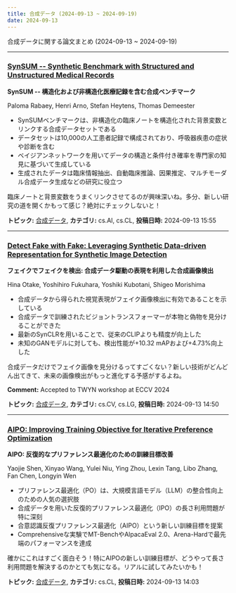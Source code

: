 ```yaml
---
title: 合成データ (2024-09-13 ~ 2024-09-19)
date: 2024-09-13
---
```


合成データに関する論文まとめ (2024-09-13 ~ 2024-09-19)


- - -

### [SynSUM -- Synthetic Benchmark with Structured and Unstructured Medical Records](http://arxiv.org/abs/2409.08936)

**SynSUM -- 構造化および非構造化医療記録を含む合成ベンチマーク**

Paloma Rabaey, Henri Arno, Stefan Heytens, Thomas Demeester

- SynSUMベンチマークは、非構造化の臨床ノートを構造化された背景変数とリンクする合成データセットである
- データセットは10,000の人工患者記録で構成されており、呼吸器疾患の症状や診断を含む
- ベイジアンネットワークを用いてデータの構造と条件付き確率を専門家の知見に基づいて生成している
- 生成されたデータは臨床情報抽出、自動臨床推論、因果推定、マルチモーダル合成データ生成などの研究に役立つ

臨床ノートと背景変数をうまくリンクさせてるのが興味深いね。多分、新しい研究の道を開くかもって感じ？絶対にチェックしないと！



**トピック:** [合成データ](../../sd), **カテゴリ:** cs.AI, cs.CL, **投稿日時:** 2024-09-13 15:55


- - -

### [Detect Fake with Fake: Leveraging Synthetic Data-driven Representation for Synthetic Image Detection](http://arxiv.org/abs/2409.08884)

**フェイクでフェイクを検出: 合成データ駆動の表現を利用した合成画像検出**

Hina Otake, Yoshihiro Fukuhara, Yoshiki Kubotani, Shigeo Morishima

- 合成データから得られた視覚表現がフェイク画像検出に有効であることを示している
- 合成データで訓練されたビジョントランスフォーマーが本物と偽物を見分けることができた
- 最新のSynCLRを用いることで、従来のCLIPよりも精度が向上した
- 未知のGANモデルに対しても、検出性能が+10.32 mAPおよび+4.73%向上した

合成データだけでフェイク画像を見分けるってすごくない？新しい技術がどんどん出てきて、未来の画像検出がもっと進化する予感がするよね。

**Comment:** Accepted to TWYN workshop at ECCV 2024

**トピック:** [合成データ](../../sd), **カテゴリ:** cs.CV, cs.LG, **投稿日時:** 2024-09-13 14:50


- - -

### [AIPO: Improving Training Objective for Iterative Preference Optimization](http://arxiv.org/abs/2409.08845)

**AIPO: 反復的なプリファレンス最適化のための訓練目標改善**

Yaojie Shen, Xinyao Wang, Yulei Niu, Ying Zhou, Lexin Tang, Libo Zhang, Fan Chen, Longyin Wen

- プリファレンス最適化（PO）は、大規模言語モデル（LLM）の整合性向上のための人気の選択肢
- 合成データを用いた反復的プリファレンス最適化（IPO）の長さ利用問題が特に深刻
- 合意認識反復プリファレンス最適化（AIPO）という新しい訓練目標を提案
- Comprehensiveな実験でMT-BenchやAlpacaEval 2.0、Arena-Hardで最先端のパフォーマンスを達成

確かにこれはすごく面白そう！特にAIPOの新しい訓練目標が、どうやって長さ利用問題を解決するのかとても気になる。リアルに試してみたいかも！



**トピック:** [合成データ](../../sd), **カテゴリ:** cs.CL, **投稿日時:** 2024-09-13 14:03

